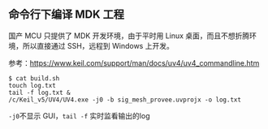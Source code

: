 

## 命令行下编译 MDK 工程

国产 MCU 只提供了 MDK 开发环境，由于平时用 Linux 桌面，而且不想折腾环境，所以直接通过 SSH，远程到 Windows 上开发。

参考：https://www.keil.com/support/man/docs/uv4/uv4_commandline.htm

```
$ cat build.sh
touch log.txt
tail -f log.txt &
/c/Keil_v5/UV4/UV4.exe -j0 -b sig_mesh_provee.uvprojx -o log.txt
```

`-j0`不显示 GUI，`tail -f` 实时监看输出的log